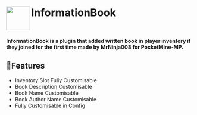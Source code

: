 <h1>InformationBook<img src="https://github.com/MrNinja008/InformationBook/blob/main/Written_Book.gif" height="64" width="64" align="left" alt=""></h1><br>

<b>InformationBook is a plugin that added written book in player inventory if they joined for the first time made by MrNinja008 for PocketMine-MP.</b><br>

## 🌴Features

- Inventory Slot Fully Customisable 
- Book Description Customisable
- Book Name Customisable
- Book Author Name Customisable
- Fully Customisable in Config
